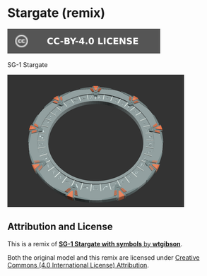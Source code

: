 # Stargate (remix)

[![CC-BY-4.0 license][license-badge]][license]

SG-1 Stargate

![Model render](images/readme/demo.png)

## Attribution and License

This is a remix of
[**SG-1 Stargate with symbols** by **wtgibson**][original-model-url].

Both the original model and this remix are licensed under
[Creative Commons (4.0 International License) Attribution][license].

[original-model-url]: https://www.thingiverse.com/thing:87691
[license]: http://creativecommons.org/licenses/by/4.0/
[license-badge]: /_static/license-badge-cc-by-4.0.svg
